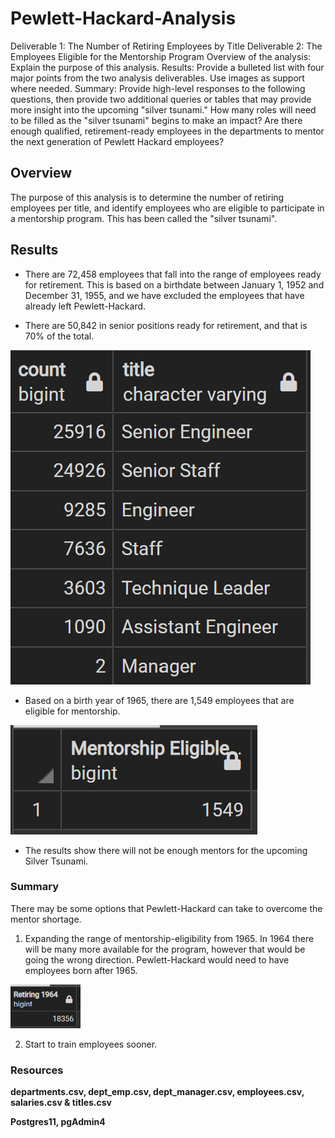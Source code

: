 # Pewlett-Hackard-Analysis
Deliverable 1: The Number of Retiring Employees by Title
Deliverable 2: The Employees Eligible for the Mentorship Program
Overview of the analysis: Explain the purpose of this analysis.
Results: Provide a bulleted list with four major points from the two analysis deliverables. Use images as support where needed.
Summary: Provide high-level responses to the following questions, then provide two additional queries or tables that may provide more insight into the upcoming "silver tsunami."
How many roles will need to be filled as the "silver tsunami" begins to make an impact?
Are there enough qualified, retirement-ready employees in the departments to mentor the next generation of Pewlett Hackard employees?

## Overview
The purpose of this analysis is to determine the number of retiring employees per title, and identify employees who are eligible to participate in a mentorship program. This has been called the "silver tsunami".

## Results
- There are 72,458 employees that fall into the range of employees ready for retirement. This is based on a birthdate between January 1, 1952 and December 31, 1955, and we have excluded the employees that have already left Pewlett-Hackard.

- There are 50,842 in senior positions ready for retirement, and that is 70% of the total.

![Retiring Titles](https://github.com/pcar22/Pewlett-Hackard-Analysis/blob/main/Analysis%20Projects%20Folder/Pewlett-Hackard-Analysis%20Folder/Screen%20Captures/retiring_titles.png)

- Based on a birth year of 1965, there are 1,549 employees that are eligible for mentorship. 

![Mentorship Program](https://github.com/pcar22/Pewlett-Hackard-Analysis/blob/main/Analysis%20Projects%20Folder/Pewlett-Hackard-Analysis%20Folder/Screen%20Captures/Mentorship_Eligible.png)

- The results show there will not be enough mentors for the upcoming Silver Tsunami. 

### Summary

There may be some options that Pewlett-Hackard can take to overcome the mentor shortage.
  1. Expanding the range of mentorship-eligibility from 1965. In 1964 there will be many more available for the program, however that would be going the wrong direction. Pewlett-Hackard would need to have employees born after 1965.
  
  ![1964_Retiring](https://github.com/pcar22/Pewlett-Hackard-Analysis/blob/main/Analysis%20Projects%20Folder/Pewlett-Hackard-Analysis%20Folder/Screen%20Captures/1964_retiring.png)
  
  2. Start to train employees sooner. 

### Resources
**departments.csv, dept_emp.csv, dept_manager.csv, employees.csv, salaries.csv & titles.csv**

**Postgres11, pgAdmin4**
